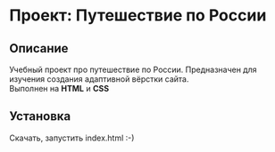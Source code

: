 # Проект: Путешествие по России

## Описание

Учебный проект про путешествие по России. Предназначен для изучения создания адаптивной вёрстки сайта.  
Выполнен на **HTML** и **CSS**

## Установка

Скачать, запустить index.html :-)